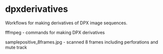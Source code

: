 dpxderivatives
==============
Workflows for making derivatives of DPX image sequences. 

fffmpeg - commands for making DPX derivatives

samplepositive_8frames.jpg - scanned 8 frames including perforations and mute track
